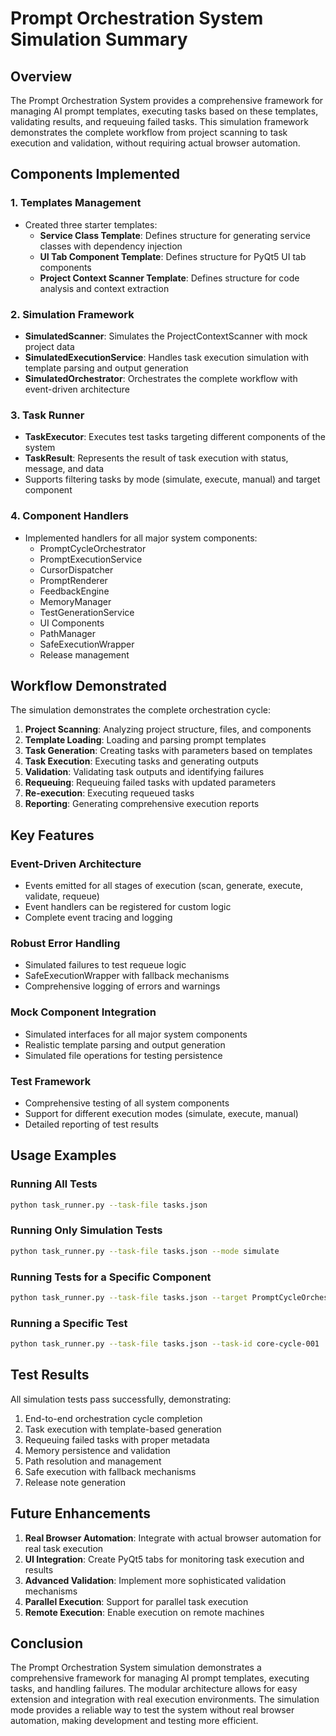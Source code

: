 # Prompt Orchestration System Simulation Summary

## Overview

The Prompt Orchestration System provides a comprehensive framework for managing AI prompt templates, executing tasks based on these templates, validating results, and requeuing failed tasks. This simulation framework demonstrates the complete workflow from project scanning to task execution and validation, without requiring actual browser automation.

## Components Implemented

### 1. Templates Management
- Created three starter templates:
  - **Service Class Template**: Defines structure for generating service classes with dependency injection
  - **UI Tab Component Template**: Defines structure for PyQt5 UI tab components
  - **Project Context Scanner Template**: Defines structure for code analysis and context extraction

### 2. Simulation Framework
- **SimulatedScanner**: Simulates the ProjectContextScanner with mock project data
- **SimulatedExecutionService**: Handles task execution simulation with template parsing and output generation
- **SimulatedOrchestrator**: Orchestrates the complete workflow with event-driven architecture

### 3. Task Runner
- **TaskExecutor**: Executes test tasks targeting different components of the system
- **TaskResult**: Represents the result of task execution with status, message, and data
- Supports filtering tasks by mode (simulate, execute, manual) and target component

### 4. Component Handlers
- Implemented handlers for all major system components:
  - PromptCycleOrchestrator
  - PromptExecutionService
  - CursorDispatcher
  - PromptRenderer
  - FeedbackEngine
  - MemoryManager
  - TestGenerationService
  - UI Components
  - PathManager
  - SafeExecutionWrapper
  - Release management

## Workflow Demonstrated

The simulation demonstrates the complete orchestration cycle:

1. **Project Scanning**: Analyzing project structure, files, and components
2. **Template Loading**: Loading and parsing prompt templates
3. **Task Generation**: Creating tasks with parameters based on templates
4. **Task Execution**: Executing tasks and generating outputs
5. **Validation**: Validating task outputs and identifying failures
6. **Requeuing**: Requeuing failed tasks with updated parameters
7. **Re-execution**: Executing requeued tasks
8. **Reporting**: Generating comprehensive execution reports

## Key Features

### Event-Driven Architecture
- Events emitted for all stages of execution (scan, generate, execute, validate, requeue)
- Event handlers can be registered for custom logic
- Complete event tracing and logging

### Robust Error Handling
- Simulated failures to test requeue logic
- SafeExecutionWrapper with fallback mechanisms
- Comprehensive logging of errors and warnings

### Mock Component Integration
- Simulated interfaces for all major system components
- Realistic template parsing and output generation
- Simulated file operations for testing persistence

### Test Framework
- Comprehensive testing of all system components
- Support for different execution modes (simulate, execute, manual)
- Detailed reporting of test results

## Usage Examples

### Running All Tests
```bash
python task_runner.py --task-file tasks.json
```

### Running Only Simulation Tests
```bash
python task_runner.py --task-file tasks.json --mode simulate
```

### Running Tests for a Specific Component
```bash
python task_runner.py --task-file tasks.json --target PromptCycleOrchestrator
```

### Running a Specific Test
```bash
python task_runner.py --task-file tasks.json --task-id core-cycle-001
```

## Test Results

All simulation tests pass successfully, demonstrating:
1. End-to-end orchestration cycle completion
2. Task execution with template-based generation
3. Requeuing failed tasks with proper metadata
4. Memory persistence and validation
5. Path resolution and management
6. Safe execution with fallback mechanisms
7. Release note generation

## Future Enhancements

1. **Real Browser Automation**: Integrate with actual browser automation for real task execution
2. **UI Integration**: Create PyQt5 tabs for monitoring task execution and results
3. **Advanced Validation**: Implement more sophisticated validation mechanisms
4. **Parallel Execution**: Support for parallel task execution
5. **Remote Execution**: Enable execution on remote machines

## Conclusion

The Prompt Orchestration System simulation demonstrates a comprehensive framework for managing AI prompt templates, executing tasks, and handling failures. The modular architecture allows for easy extension and integration with real execution environments. The simulation mode provides a reliable way to test the system without real browser automation, making development and testing more efficient. 